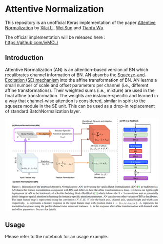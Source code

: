 # Attentive Normalization
This repository is an unofficial Keras implementation of the paper [Attentive Normalization](https://arxiv.org/abs/1908.01259) by [Xilai Li](https://github.com/xilaili), [Wei Sun](https://github.com/WillSuen) and [Tianfu Wu](https://github.com/tfwu).

The official implementation will be released here : https://github.com/ivMCL/
## Introduction
Attentive Normalization (AN) is an attention-based version of BN which recalibrates channel information of BN. AN absorbs the [Squeeze-and-Excitation (SE) mechanism](https://arxiv.org/abs/1709.01507) into the affine transformation of BN. AN learns a small number of scale and offset parameters per channel (i.e., different affine transformations). Their weighted sums (i.e., mixture) are used in the final affine transformation. The weights are instance-specific and learned in a way that channel-wise attention is considered, similar in spirit to the squeeze module in the SE unit. This can be used as a drop-in replacement of standard BatchNormalization layer. 

<p align="center">
  <img src="img/AN.PNG">
</p>

## Usage
Please refer to the notebook for an usage example.
